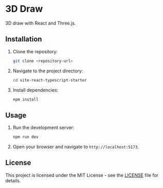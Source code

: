 # 3D Draw

3D draw with React and Three.js.



## Installation

1. Clone the repository:

   ```bash
   git clone <repository-url>
   ```
2. Navigate to the project directory:

   ```bash
   cd vite-react-typescript-starter
   ```
3. Install dependencies:

   ```bash
   npm install
   ```

## Usage

1. Run the development server:

   ```bash
   npm run dev
   ```
2. Open your browser and navigate to `http://localhost:5173`.

## License

This project is licensed under the MIT License - see the [LICENSE](LICENSE) file for details.
